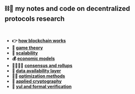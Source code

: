 ## ⛓🧱 my notes and code on decentralized protocols research



<br>


* **👉 [how blockchain works](blockchains)**
* **👾 [game theory](game_theory)**
* **🐚 [scalability](scalability)**
* **💰 [economic models](economic_models)**
* **🫱🏻‍🫲🏽 [consensus and rollups](consensus_protocols)**
* **📀 [data availability layer](data_availability)**
* **👍🏽 [optimization methods](optimization)**
* **🧠 [applied cryptography](cryptography)**
* **🔭 [yul and formal verification](yul)**


